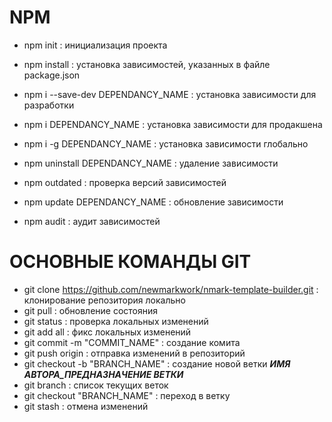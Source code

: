 # NPM

- npm init : инициализация проекта
- npm install : установка зависимостей, указанных в файле package.json

- npm i --save-dev DEPENDANCY_NAME : установка зависимости для разработки
- npm i DEPENDANCY_NAME : установка зависимости для продакшена
- npm i -g DEPENDANCY_NAME : установка зависимости глобально
- npm uninstall DEPENDANCY_NAME : удаление зависимости

- npm outdated : проверка версий зависимостей
- npm update DEPENDANCY_NAME : обновление зависимости

- npm audit : аудит зависимостей

# ОСНОВНЫЕ КОМАНДЫ GIT

- git clone https://github.com/newmarkwork/nmark-template-builder.git : клонирование репозитория локально
- git pull : обновление состояния
- git status : проверка локальных изменений
- git add all : фикс локальных изменений
- git commit -m "COMMIT_NAME" : создание комита
- git push origin : отправка изменений в репозиторий
- git checkout -b "BRANCH_NAME" : создание новой ветки ***ИМЯ АВТОРА_ПРЕДНАЗНАЧЕНИЕ ВЕТКИ***
- git branch : список текущих веток
- git checkout "BRANCH_NAME" : переход в ветку
- git stash : отмена изменений
